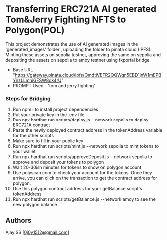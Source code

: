 # Transferring ERC721A AI generated Tom&Jerry Fighting NFTS to Polygon(POL)

This project demonstrates the use of Ai generated images in the 'generated_images' folder , uploading the folder to pinata cloud (IPFS). Minting these assets on sepolia testnet, approving the same on sepolia and depositing the assets on sepolia to amoy testnet using fxportal bridge.

- Base URL - "https://gateway.pinata.cloud/ipfs/QmdtiVEFR2QQWqn5EBD1jnW1mEPBYnzLLmhiGFSW8dk4rU"
- PROMPT Used - 'tom and jerry fighting'
### Steps for Bridging

1. Run npm i to install project dependencies
2. Put your private key in the .env file 
3. Run npx hardhat run scripts/deploy.js --network sepolia to deploy ERC721A contract
4. Paste the newly deployed contract address in the tokenAddress variable for the other scripts
5. Make sure to fill in your public key
6. Run npx hardhat run scripts/mint.js --network sepolia to mint tokens to your wallet
7. Run npx hardhat run scripts/approveDeposit.js --network sepolia to approve and deposit your tokens to polygon
8. Wait 20-30ish minutes for tokens to show on polygon account
9. Use polyscan.com to check your account for the tokens. Once they arrive, you can click on the transaction to get the contract address for polygon.
10. Use this polygon contract address for your getBalance script's tokenAddress
11. Run npx hardhat run scripts/getBalance.js --network amoy to see the new polygon balance

## Authors

Ajay SS
 [0j0y1512@gmail.com]
